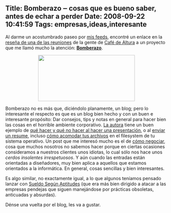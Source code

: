 Title: Bomberazo ‒ cosas que es bueno saber, antes de echar a perder
Date: 2008-09-22 10:41:59
Tags: empresas,ideas,interesante
---
Al darme un acostumbrado paseo por <a href="http://not-yet.com">mis feeds</a>, encontré un enlace en la <a href="http://www.cafedealtura.com/2008/09/17/resena-cafe-de-altura-030908-%E2%80%93-mexico-df/">reseña de una de las reuniones</a> de la gente de <a href="http://www.cafedealtura.com/">Café de Altura</a> a un proyecto que me llamó mucho la atención: <strong><a href="http://www.bomberazo.com.mx/">Bomberazo</a></strong>.
<p style="text-align: center;"><a href="http://bomberazo.com.mx"><img class="aligncenter size-full wp-image-644" title="bomberazo" src="http://damog.net/old/axiombox/2008/09/bomberazo.jpg" alt="" width="301" height="144" /></a></p>

Bomberazo no es más que, diciéndolo planamente, un blog; pero lo interesante el respecto es que es un blog bien hecho y con un buen e interesante propósito: Dar consejos, tips y notas en general para hacer bien las cosas en el horrible ambiente corporativo. <a href="http://www.bomberazo.com.mx/acerca-de/">La autora</a> tiene un buen ejemplo de <a href="http://www.bomberazo.com.mx/como-hacer-presentaciones-en-publico-y-no-hacer-el-oso-como-yo/#comments">qué hacer y qué no hacer al hacer una presentación</a>, o al <a href="http://www.bomberazo.com.mx/como-responder-a-una-oferta-de-empleo/#respond">enviar un resume</a>, incluso <a href="http://www.bomberazo.com.mx/algunos-consejos-para-nombrar-archivos/#comments">cómo acomodar tus archivos</a> en el filesystem de tu sistema operativo. Un post que me interesó mucho es el de <a href="http://www.bomberazo.com.mx/saber-negociar/#comments">cómo negociar</a>, cosa que muchos nosotros no sabemos hacer porque en ciertas ocasiones consideramos a nuestros clientes unos idiotas, lo cual sólo nos hace unos <em>cerdos insolentes irrespetuosos</em>. Y aún cuando las entradas están orientadas a diseñadores, muy bien aplica a aquellos que estamos orientados a la informática. En general, cosas sencillas y bien interesantes.

Es algo similar, no exactamente igual, a lo que algunos teníamos pensado lanzar con <a href="http://www.sueldosegunaptitudes.com/">Sueldo Según Aptitudes</a> (que era más bien dirigido a atacar a las empresas pendejas que siguen manejándose por prácticas obsoletas, anticuadas y absurdas).

Dénse una vuelta por el blog, les va a gustar.